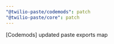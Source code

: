 ```yaml
---
"@twilio-paste/codemods": patch
"@twilio-paste/core": patch
---
```


[Codemods] updated paste exports map
